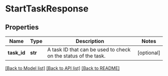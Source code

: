 # StartTaskResponse

## Properties
Name | Type | Description | Notes
------------ | ------------- | ------------- | -------------
**task_id** | **str** | A task ID that can be used to check on the status of the task. | [optional] 

[[Back to Model list]](../README.md#documentation-for-models) [[Back to API list]](../README.md#documentation-for-api-endpoints) [[Back to README]](../README.md)

